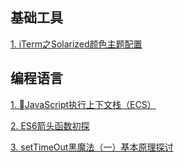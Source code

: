 ## 基础工具
[1. iTerm之Solarized颜色主题配置](https://github.com/muwenzi/Blog/issues/1)

## 编程语言
[1. JavaScript执行上下文栈（ECS）](https://github.com/muwenzi/Blog/issues/4)

[2. ES6箭头函数初探](https://github.com/muwenzi/Blog/issues/2)

[3. setTimeOut黑魔法（一）基本原理探讨](https://github.com/muwenzi/Blog/issues/3)



